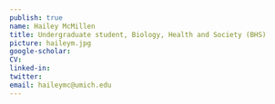 ```yaml
---
publish: true
name: Hailey McMillen
title: Undergraduate student, Biology, Health and Society (BHS)
picture: haileym.jpg
google-scholar: 
CV:
linked-in: 
twitter:
email: haileymc@umich.edu
---
```


